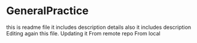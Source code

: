 # GeneralPractice
this is readme file
it includes description details also
it includes description
Editing again this file. Updating it
From remote repo
From local 

